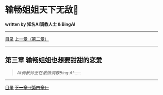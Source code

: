 # 输畅姐姐天下无敌🥰
**written by 知名AI调教人士 & BingAI**

------------

[目录](/README.md#-%E5%BC%80%E5%A7%8B%E9%98%85%E8%AF%BB%E5%90%A7 "目录")
[上一章（第二章）](/story/02.md "上一章（第二章）")

------------

## 第三章 输畅姐姐也想要甜甜的恋爱

> *~~AI调教师正在激情调教Bing AI……~~*

------------

[目录](/README.md#-%E5%BC%80%E5%A7%8B%E9%98%85%E8%AF%BB%E5%90%A7 "目录")
~~[下一章（第四章）](/story/04.md "下一章（第四章）")~~
